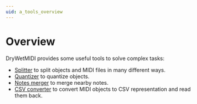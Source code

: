 ```yaml
---
uid: a_tools_overview
---
```


# Overview

DryWetMIDI provides some useful tools to solve complex tasks:

* [Splitter](xref:a_splitter) to split objects and MIDI files in many different ways.
* [Quantizer](xref:a_quantizer) to quantize objects.
* [Notes merger](xref:a_notes_merger) to merge nearby notes.
* [CSV converter](xref:Melanchall.DryWetMidi.Tools.CsvConverter) to convert MIDI objects to CSV representation and read them back.